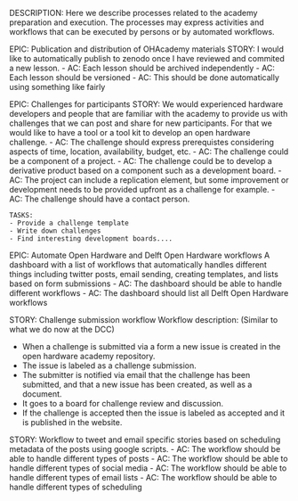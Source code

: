 DESCRIPTION:
Here we describe processes related to the academy preparation and execution. The processes may express activities and workflows that can be executed by persons or by automated workflows. 

EPIC: Publication and distribution of OHAcademy materials
STORY: I would like to automatically publish to zenodo once I have reviewed and commited a new lesson.
    - AC: Each lesson should be archived independently
    - AC: Each lesson should be versioned
    - AC: This should be done automatically using something like fairly

EPIC: Challenges for participants
STORY: We would experienced hardware developers and people that are familiar with the academy to provide us with challenges that we can post and share for new participants. For that we would like to have a tool or a tool kit to develop an open hardware challenge.
    - AC: The challenge should express prerequistes considering aspects of time, location, availability, budget, etc.
    - AC: The challenge could be a component of a project.
    - AC: The challenge could be to develop a derivative product based on a component such as a development board.
    - AC: The project can include a replication element, but some improvement or development needs to be provided upfront as a challenge for example.
    - AC: The challenge should have a contact person.

    TASKS:
    - Provide a challenge template
    - Write down challenges
    - Find interesting development boards....

EPIC: Automate Open Hardware and Delft Open Hardware workflows
A dashboard with a list of workflows that automatically handles different things including twitter posts, email sending, creating templates, and lists based on form submissions
    - AC: The dashboard should be able to handle different workflows
    - AC: The dashboard should list all Delft Open Hardware workflows

STORY: Challenge submission workflow
Workflow description: (Similar to what we do now at the DCC)
- When a challenge is submitted via a form a new issue is created in the open hardware academy repository.
- The issue is labeled as a challenge submission.
- The submitter is notified via email that the challenge has been submitted, and that a new issue has been created, 
as well as a document.
- It goes to a board for challenge review and discussion.
- If the challenge is accepted then the issue is labeled as accepted and it is published in the website.


STORY: Workflow to tweet and email specific stories based on scheduling metadata of the posts using google scripts.
    - AC: The workflow should be able to handle different types of posts
    - AC: The workflow should be able to handle different types of social media
    - AC: The workflow should be able to handle different types of email lists
    - AC: The workflow should be able to handle different types of scheduling
    

